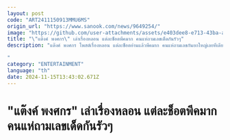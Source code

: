 ```yaml
---
layout: post
code: "ART2411150913MMU6MS"
origin_url: "https://www.sanook.com/news/9649254/"
image: "https://github.com/user-attachments/assets/e403dee8-e713-43ba-a61d-783745eb066a"
title: "\"แต๊งค์ พงศกร\" เล่าเรื่องหลอน แต่ละช็อตพีคมาก คนแห่ถามเลขเด็ดกันรัวๆ"
description: "แต๊งค์ พงศกร โพสต์เรื่องหลอน แต่ละช็อตอ่านแล้วพีคมาก คนแห่ถามเลขกันยกใหญ่เลยทีเดียว 

"
category: "ENTERTAINMENT"
language: "th"
date: 2024-11-15T13:43:02.671Z
---
```


# "แต๊งค์ พงศกร" เล่าเรื่องหลอน แต่ละช็อตพีคมาก คนแห่ถามเลขเด็ดกันรัวๆ